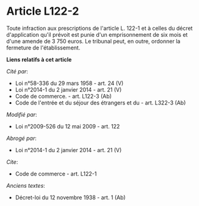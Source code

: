 # Article L122-2

Toute infraction aux prescriptions de l'article L. 122-1 et à celles du décret d'application qu'il prévoit est punie d'un
emprisonnement de six mois et d'une amende de 3 750 euros. Le tribunal peut, en outre, ordonner la fermeture de
l'établissement.

**Liens relatifs à cet article**

_Cité par_:

  - Loi n°58-336 du 29 mars 1958 - art. 24 (V)
  - Loi n°2014-1 du 2 janvier 2014 - art. 21 (V)
  - Code de commerce. - art. L122-3 (Ab)
  - Code de l'entrée et du séjour des étrangers et du  - art. L322-3 (Ab)

_Modifié par_:

  - Loi n°2009-526 du 12 mai 2009 - art. 122

_Abrogé par_:

  - Loi n°2014-1 du 2 janvier 2014 - art. 21 (V)

_Cite_:

  - Code de commerce - art. L122-1

_Anciens textes_:

  - Décret-loi du 12 novembre 1938 - art. 1 (Ab)
